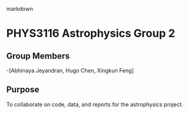 markdown
# PHYS3116 Astrophysics Group 2 
## Group Members
-[Abhinaya Jeyandran, Hugo Chen, Xingkun Feng] 

## Purpose
To collaborate on code, data, and reports for the astrophysics project.